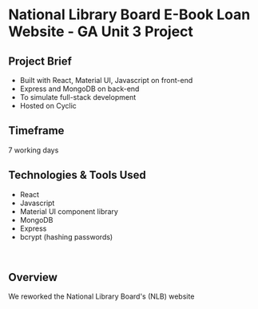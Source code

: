 # National Library Board E-Book Loan Website - GA Unit 3 Project

## Project Brief

- Built with React, Material UI, Javascript on front-end
- Express and MongoDB on back-end
- To simulate full-stack development
- Hosted on Cyclic

## Timeframe

7 working days

## Technologies & Tools Used

- React
- Javascript
- Material UI component library
- MongoDB
- Express
- bcrypt (hashing passwords)

<br>

## Overview

We reworked the National Library Board's (NLB) website

